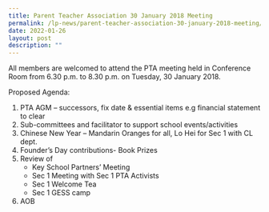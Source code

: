 ```yaml
---
title: Parent Teacher Association 30 January 2018 Meeting
permalink: /lp-news/parent-teacher-association-30-january-2018-meeting/
date: 2022-01-26
layout: post
description: ""
---
```

All members are welcomed to attend the PTA meeting held in Conference Room from 6.30 p.m. to 8.30 p.m. on Tuesday, 30 January 2018.

Proposed Agenda:

1. PTA AGM – successors, fix date & essential items e.g financial statement to clear
2.  Sub-committees and facilitator to support school events/activities
3.  Chinese New Year – Mandarin Oranges for all, Lo Hei for Sec 1 with CL dept.
4.  Founder’s Day contributions- Book Prizes
5.  Review of
    *   Key School Partners’ Meeting
    *   Sec 1 Meeting with Sec 1 PTA Activists
    *   Sec 1 Welcome Tea
    *   Sec 1 GESS camp
6.  AOB